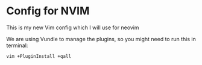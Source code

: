 Config for NVIM
===============
This is my new Vim config which I will use for neovim

We are using Vundle to manage the plugins,
so you might need to run this in terminal:

```bash
vim +PluginInstall +qall
```
